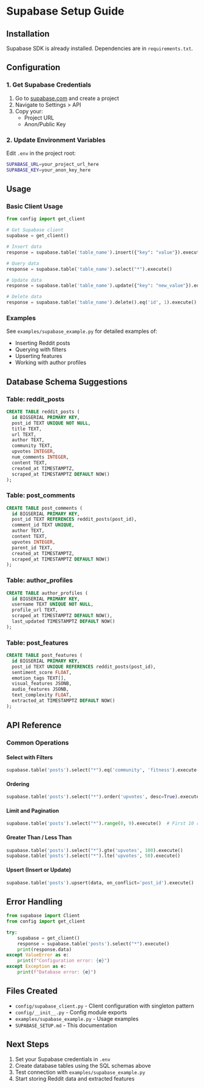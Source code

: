 # Supabase Setup Guide

## Installation

Supabase SDK is already installed. Dependencies are in `requirements.txt`.

## Configuration

### 1. Get Supabase Credentials

1. Go to [supabase.com](https://supabase.com) and create a project
2. Navigate to Settings > API
3. Copy your:
   - Project URL
   - Anon/Public Key

### 2. Update Environment Variables

Edit `.env` in the project root:

```bash
SUPABASE_URL=your_project_url_here
SUPABASE_KEY=your_anon_key_here
```

## Usage

### Basic Client Usage

```python
from config import get_client

# Get Supabase client
supabase = get_client()

# Insert data
response = supabase.table('table_name').insert({"key": "value"}).execute()

# Query data
response = supabase.table('table_name').select("*").execute()

# Update data
response = supabase.table('table_name').update({"key": "new_value"}).eq('id', 1).execute()

# Delete data
response = supabase.table('table_name').delete().eq('id', 1).execute()
```

### Examples

See `examples/supabase_example.py` for detailed examples of:
- Inserting Reddit posts
- Querying with filters
- Upserting features
- Working with author profiles

## Database Schema Suggestions

### Table: reddit_posts
```sql
CREATE TABLE reddit_posts (
  id BIGSERIAL PRIMARY KEY,
  post_id TEXT UNIQUE NOT NULL,
  title TEXT,
  url TEXT,
  author TEXT,
  community TEXT,
  upvotes INTEGER,
  num_comments INTEGER,
  content TEXT,
  created_at TIMESTAMPTZ,
  scraped_at TIMESTAMPTZ DEFAULT NOW()
);
```

### Table: post_comments
```sql
CREATE TABLE post_comments (
  id BIGSERIAL PRIMARY KEY,
  post_id TEXT REFERENCES reddit_posts(post_id),
  comment_id TEXT UNIQUE,
  author TEXT,
  content TEXT,
  upvotes INTEGER,
  parent_id TEXT,
  created_at TIMESTAMPTZ,
  scraped_at TIMESTAMPTZ DEFAULT NOW()
);
```

### Table: author_profiles
```sql
CREATE TABLE author_profiles (
  id BIGSERIAL PRIMARY KEY,
  username TEXT UNIQUE NOT NULL,
  profile_url TEXT,
  scraped_at TIMESTAMPTZ DEFAULT NOW(),
  last_updated TIMESTAMPTZ DEFAULT NOW()
);
```

### Table: post_features
```sql
CREATE TABLE post_features (
  id BIGSERIAL PRIMARY KEY,
  post_id TEXT UNIQUE REFERENCES reddit_posts(post_id),
  sentiment_score FLOAT,
  emotion_tags TEXT[],
  visual_features JSONB,
  audio_features JSONB,
  text_complexity FLOAT,
  extracted_at TIMESTAMPTZ DEFAULT NOW()
);
```

## API Reference

### Common Operations

#### Select with Filters
```python
supabase.table('posts').select("*").eq('community', 'fitness').execute()
```

#### Ordering
```python
supabase.table('posts').select("*").order('upvotes', desc=True).execute()
```

#### Limit and Pagination
```python
supabase.table('posts').select("*").range(0, 9).execute()  # First 10 rows
```

#### Greater Than / Less Than
```python
supabase.table('posts').select("*").gte('upvotes', 100).execute()
supabase.table('posts').select("*").lte('upvotes', 50).execute()
```

#### Upsert (Insert or Update)
```python
supabase.table('posts').upsert(data, on_conflict='post_id').execute()
```

## Error Handling

```python
from supabase import Client
from config import get_client

try:
    supabase = get_client()
    response = supabase.table('posts').select("*").execute()
    print(response.data)
except ValueError as e:
    print(f"Configuration error: {e}")
except Exception as e:
    print(f"Database error: {e}")
```

## Files Created

- `config/supabase_client.py` - Client configuration with singleton pattern
- `config/__init__.py` - Config module exports
- `examples/supabase_example.py` - Usage examples
- `SUPABASE_SETUP.md` - This documentation

## Next Steps

1. Set your Supabase credentials in `.env`
2. Create database tables using the SQL schemas above
3. Test connection with `examples/supabase_example.py`
4. Start storing Reddit data and extracted features
